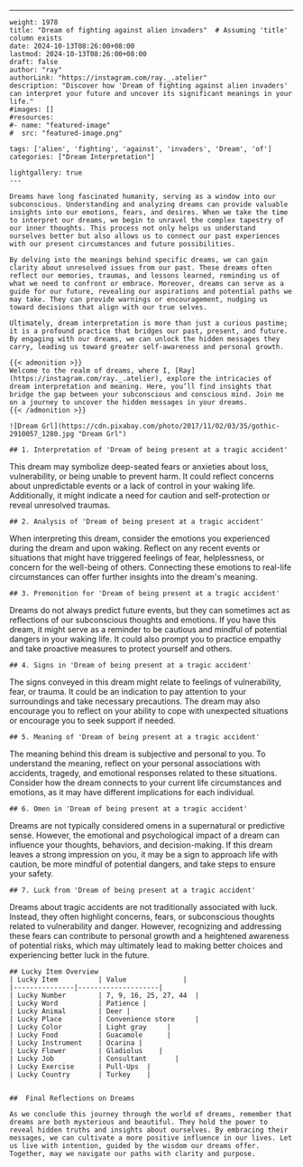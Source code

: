 ---
    weight: 1978
    title: "Dream of fighting against alien invaders"  # Assuming 'title' column exists
    date: 2024-10-13T08:26:00+08:00
    lastmod: 2024-10-13T08:26:00+08:00
    draft: false
    author: "ray"
    authorLink: "https://instagram.com/ray._.atelier"
    description: "Discover how 'Dream of fighting against alien invaders' can interpret your future and uncover its significant meanings in your life."
    #images: []
    #resources:
    #- name: "featured-image"
    #  src: "featured-image.png"
    
    tags: ['alien', 'fighting', 'against', 'invaders', 'Dream', 'of']
    categories: ["Dream Interpretation"]
    
    lightgallery: true
    ---
    
    Dreams have long fascinated humanity, serving as a window into our subconscious. Understanding and analyzing dreams can provide valuable insights into our emotions, fears, and desires. When we take the time to interpret our dreams, we begin to unravel the complex tapestry of our inner thoughts. This process not only helps us understand ourselves better but also allows us to connect our past experiences with our present circumstances and future possibilities.
    
    By delving into the meanings behind specific dreams, we can gain clarity about unresolved issues from our past. These dreams often reflect our memories, traumas, and lessons learned, reminding us of what we need to confront or embrace. Moreover, dreams can serve as a guide for our future, revealing our aspirations and potential paths we may take. They can provide warnings or encouragement, nudging us toward decisions that align with our true selves.
    
    Ultimately, dream interpretation is more than just a curious pastime; it is a profound practice that bridges our past, present, and future. By engaging with our dreams, we can unlock the hidden messages they carry, leading us toward greater self-awareness and personal growth.
    
    {{< admonition >}}
    Welcome to the realm of dreams, where I, [Ray](https://instagram.com/ray._.atelier), explore the intricacies of dream interpretation and meaning. Here, you’ll find insights that bridge the gap between your subconscious and conscious mind. Join me on a journey to uncover the hidden messages in your dreams.
    {{< /admonition >}}
    
    ![Dream Grl](https://cdn.pixabay.com/photo/2017/11/02/03/35/gothic-2910057_1280.jpg "Dream Grl")
    
    ## 1. Interpretation of 'Dream of being present at a tragic accident'
    
This dream may symbolize deep-seated fears or anxieties about loss, vulnerability, or being unable to prevent harm. It could reflect concerns about unpredictable events or a lack of control in your waking life. Additionally, it might indicate a need for caution and self-protection or reveal unresolved traumas.
    
    ## 2. Analysis of 'Dream of being present at a tragic accident'
    
When interpreting this dream, consider the emotions you experienced during the dream and upon waking. Reflect on any recent events or situations that might have triggered feelings of fear, helplessness, or concern for the well-being of others. Connecting these emotions to real-life circumstances can offer further insights into the dream's meaning.
    
    ## 3. Premonition for 'Dream of being present at a tragic accident'
    
Dreams do not always predict future events, but they can sometimes act as reflections of our subconscious thoughts and emotions. If you have this dream, it might serve as a reminder to be cautious and mindful of potential dangers in your waking life. It could also prompt you to practice empathy and take proactive measures to protect yourself and others.
    
    ## 4. Signs in 'Dream of being present at a tragic accident'
    
The signs conveyed in this dream might relate to feelings of vulnerability, fear, or trauma. It could be an indication to pay attention to your surroundings and take necessary precautions. The dream may also encourage you to reflect on your ability to cope with unexpected situations or encourage you to seek support if needed.
    
    ## 5. Meaning of 'Dream of being present at a tragic accident'
    
The meaning behind this dream is subjective and personal to you. To understand the meaning, reflect on your personal associations with accidents, tragedy, and emotional responses related to these situations. Consider how the dream connects to your current life circumstances and emotions, as it may have different implications for each individual.
    
    ## 6. Omen in 'Dream of being present at a tragic accident'
    
Dreams are not typically considered omens in a supernatural or predictive sense. However, the emotional and psychological impact of a dream can influence your thoughts, behaviors, and decision-making. If this dream leaves a strong impression on you, it may be a sign to approach life with caution, be more mindful of potential dangers, and take steps to ensure your safety.
    
    ## 7. Luck from 'Dream of being present at a tragic accident'
    
Dreams about tragic accidents are not traditionally associated with luck. Instead, they often highlight concerns, fears, or subconscious thoughts related to vulnerability and danger. However, recognizing and addressing these fears can contribute to personal growth and a heightened awareness of potential risks, which may ultimately lead to making better choices and experiencing better luck in the future.
    
    ## Lucky Item Overview
    | Lucky Item          | Value              |
    |---------------|--------------------|
    | Lucky Number        | 7, 9, 16, 25, 27, 44  |
    | Lucky Word          | Patience |
    | Lucky Animal        | Deer |
    | Lucky Place         | Convenience store     |
    | Lucky Color         | Light gray     |
    | Lucky Food          | Guacamole      |
    | Lucky Instrument    | Ocarina |
    | Lucky Flower        | Gladiolus    |
    | Lucky Job           | Consultant       |
    | Lucky Exercise      | Pull-Ups  |
    | Lucky Country       | Turkey    |
    
    
    ##  Final Reflections on Dreams
    
    As we conclude this journey through the world of dreams, remember that dreams are both mysterious and beautiful. They hold the power to reveal hidden truths and insights about ourselves. By embracing their messages, we can cultivate a more positive influence in our lives. Let us live with intention, guided by the wisdom our dreams offer. Together, may we navigate our paths with clarity and purpose.
    